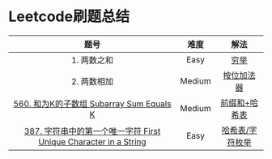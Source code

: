 # Leetcode刷题总结

|题号|难度|解法|
|:-:|:-:|:-:|
|1. 两数之和|Easy|[穷举](https://github.com/AnthonyXM/Leetcode/blob/master/Solutions/1.%20%E4%B8%A4%E6%95%B0%E4%B9%8B%E5%92%8C/solution.c)|
|2. 两数相加|Medium|[按位加法器](https://github.com/AnthonyXM/Leetcode/blob/master/Solutions/2.%20%E4%B8%A4%E6%95%B0%E7%9B%B8%E5%8A%A0/solution.cpp)|
|[560. 和为K的子数组 Subarray Sum Equals K](https://leetcode-cn.com/problems/subarray-sum-equals-k/)|Medium|[前缀和+哈希表](https://github.com/AnthonyXM/Leetcode/blob/master/Solutions/solution0560.py)|
|[387. 字符串中的第一个唯一字符 First Unique Character in a String](https://leetcode-cn.com/problems/first-unique-character-in-a-string/)|Easy|[哈希表/字符枚举](https://github.com/AnthonyXM/Leetcode/blob/master/Solutions/solution00387.py)|